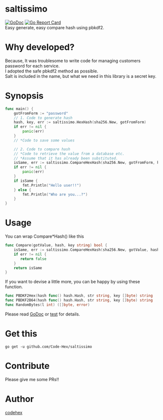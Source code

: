 # saltissimo
[![GoDoc](https://godoc.org/github.com/golang/gddo?status.svg)](https://godoc.org/github.com/Code-Hex/saltissimo) [![Go Report Card](https://goreportcard.com/badge/github.com/Code-Hex/saltissimo)](https://goreportcard.com/report/github.com/Code-Hex/saltissimo)  
Easy generate, easy compare hash using pbkdf2.
# Why developed?
Because, It was troublesome to write code for managing customers password for each service.  
I adopted the safe pbkdf2 method as possible.  
Salt is included in the name, but what we need in this library is a secret key.
# Synopsis
```go
func main() {
    gotFromForm := "password"
    // 1. Code to generate hash
    hash, key, err := saltissimo.HexHash(sha256.New, gotFromForm)
    if err != nil {
        panic(err)
    }
    // *Code to save some values

    // 2. Code to compare hash
    // *Code to retrieve the value from a database etc.
    // *Assume that it has already been substituted.
    isSame, err := saltissimo.CompareHexHash(sha256.New, gotFromForm, hash, key)
    if err != nil {
        panic(err)
    }
    if isSame {
        fmt.Println("Hello user!!")
    } else {
        fmt.Println("Who are you...?")
    }
}
```
# Usage
You can wrap Compare*Hash() like this
```go
func Compare(gotValue, hash, key string) bool {
    isSame, err := saltissimo.CompareHexHash(sha256.New, gotValue, hash, key)
    if err != nil {
       return false
    }
    return isSame
}
```
If you want to devise a little more, you can be happy by using these function.

```go
func PBDKF2Hex(hash func() hash.Hash, str string, key []byte) string
func PBDKF2B64(hash func() hash.Hash, str string, key []byte) string
func RandomBytes(l int) ([]byte, error)
```
Please read [GoDoc](https://godoc.org/github.com/Code-Hex/saltissimo) or [test](https://github.com/Code-Hex/saltissimo/blob/master/generate_test.go) for details.
# Get this

    go get -u github.com/Code-Hex/saltissimo

# Contribute
Please give me some PRs!!

# Author
[codehex](https://twitter.com/CodeHex)
